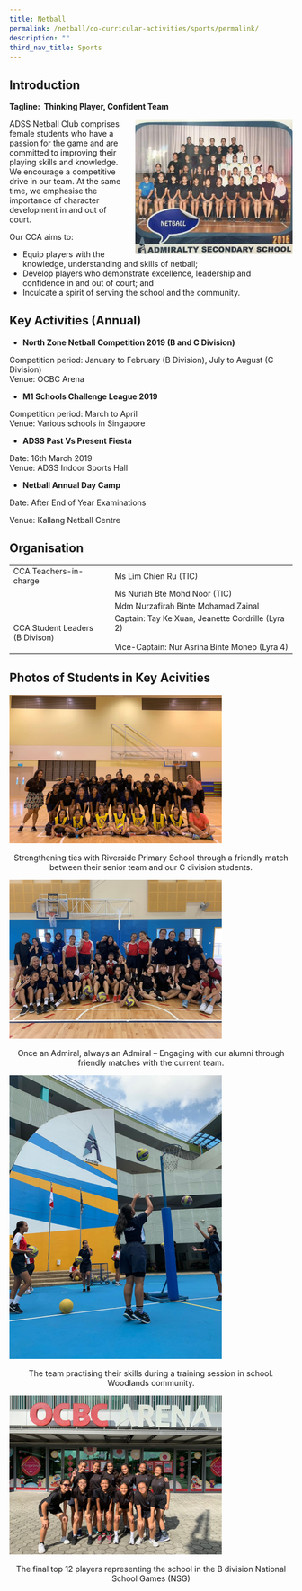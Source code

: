 ```yaml
---
title: Netball
permalink: /netball/co-curricular-activities/sports/permalink/
description: ""
third_nav_title: Sports
---
```

Introduction
------------
**Tagline:  Thinking Player, Confident Team**

<img src="/images/n1.jpg" style="width:280px;height:240px;margin-left:15px;" align = "right">

ADSS Netball Club comprises female students who have a passion for the game and are committed to improving their playing skills and knowledge. We encourage a competitive drive in our team. At the same time, we emphasise the importance of character development in and out of court.

Our CCA aims to:

*   Equip players with the knowledge, understanding and skills of netball;
*   Develop players who demonstrate excellence, leadership and confidence in and out of court; and
*   Inculcate a spirit of serving the school and the community.



Key Activities (Annual)
-----------------------

*   **North Zone Netball Competition 2019 (B and C Division)**  
    

Competition period: January to February (B Division), July to August (C Division)  
Venue: OCBC Arena  
  

*   **M1 Schools Challenge League 2019**  
    

Competition period: March to April  
Venue: Various schools in Singapore  
  

*   **ADSS Past Vs Present Fiesta**  
    

Date: 16th March 2019  
Venue: ADSS Indoor Sports Hall  
  

*   **Netball Annual Day Camp**  
    

Date: After End of Year Examinations

Venue: Kallang Netball Centre


Organisation
------------

|  |  |
|---|---|
| CCA Teachers-in-charge | Ms Lim Chien Ru (TIC) |
|   | Ms Nuriah Bte Mohd Noor (TIC) |
|   | Mdm Nurzafirah Binte Mohamad Zainal |
| CCA Student Leaders<br>(B Divison) | Captain: Tay Ke Xuan, Jeanette Cordrille (Lyra 2)<br><br>Vice-Captain: Nur Asrina Binte Monep (Lyra 4) |



Photos of Students in Key Acivities
-----------------------------------
<img src="/images/n2.jpg"
		 style="width:75%">

<p style="text-align: center;">Strengthening ties with Riverside Primary School through a friendly match between their senior team and our C division students.</p>

<img src="/images/n3.jpg"
		 style="width:75%">

<p style="text-align: center;">Once an Admiral, always an Admiral – Engaging with our alumni through friendly matches with the current team.</p>

<img src="/images/n4.jpg"
		 style="width:75%">

<p style="text-align: center;">The team practising their skills during a training session in school.<br>Woodlands community.</p>

<img src="/images/n5.jpg"
		 style="width:75%">

<p style="text-align: center;">The final top 12 players representing the school in the B division National School Games (NSG)</p>